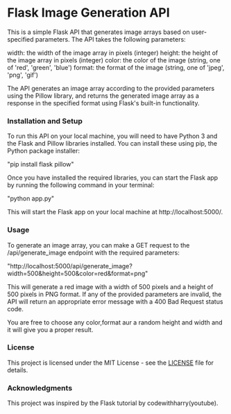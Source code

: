 <h1>Flask Image Generation API</h1>
This is a simple Flask API that generates image arrays based on user-specified parameters. The API takes the following parameters:

width: the width of the image array in pixels (integer)
height: the height of the image array in pixels (integer)
color: the color of the image (string, one of 'red', 'green', 'blue')
format: the format of the image (string, one of 'jpeg', 'png', 'gif')

The API generates an image array according to the provided parameters using the Pillow library, and returns the generated image array as a response in the specified format using Flask's built-in functionality.

<h3>Installation and Setup</h3>
To run this API on your local machine, you will need to have Python 3 and the Flask and Pillow libraries installed. You can install these using pip, the Python package installer:

"pip install flask pillow"

Once you have installed the required libraries, you can start the Flask app by running the following command in your terminal:

"python app.py"

This will start the Flask app on your local machine at http://localhost:5000/.

<h3>Usage</h3>

To generate an image array, you can make a GET request to the /api/generate_image endpoint with the required parameters:


"http://localhost:5000/api/generate_image?width=500&height=500&color=red&format=png"

This will generate a red image with a width of 500 pixels and a height of 500 pixels in PNG format.
If any of the provided parameters are invalid, the API will return an appropriate error message with a 400 Bad Request status code.

You are free to choose any color,format aur a random height and width and it will give you a proper result.

<h3>License</h3>

This project is licensed under the MIT License - see the <a href="LICENSE.txt">LICENSE</a> file for details.

<h3>Acknowledgments</h3>

This project was inspired by the Flask tutorial by codewithharry(youtube).

